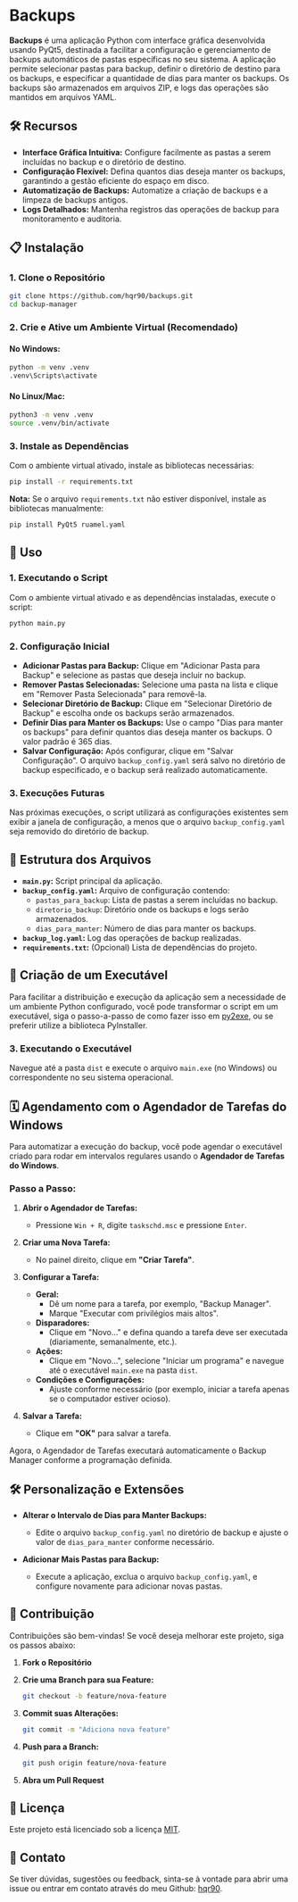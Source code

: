 # Backups

**Backups** é uma aplicação Python com interface gráfica desenvolvida usando PyQt5, destinada a facilitar a configuração e gerenciamento de backups automáticos de pastas específicas no seu sistema. A aplicação permite selecionar pastas para backup, definir o diretório de destino para os backups, e especificar a quantidade de dias para manter os backups. Os backups são armazenados em arquivos ZIP, e logs das operações são mantidos em arquivos YAML.

## 🛠️ **Recursos**

- **Interface Gráfica Intuitiva:** Configure facilmente as pastas a serem incluídas no backup e o diretório de destino.
- **Configuração Flexível:** Defina quantos dias deseja manter os backups, garantindo a gestão eficiente do espaço em disco.
- **Automatização de Backups:** Automatize a criação de backups e a limpeza de backups antigos.
- **Logs Detalhados:** Mantenha registros das operações de backup para monitoramento e auditoria.

## 📋 **Instalação**

### 1. Clone o Repositório

```bash
git clone https://github.com/hqr90/backups.git
cd backup-manager
```

### 2. Crie e Ative um Ambiente Virtual (Recomendado)

#### **No Windows:**

```bash
python -m venv .venv
.venv\Scripts\activate
```

#### **No Linux/Mac:**

```bash
python3 -m venv .venv
source .venv/bin/activate
```

### 3. Instale as Dependências

Com o ambiente virtual ativado, instale as bibliotecas necessárias:

```bash
pip install -r requirements.txt
```

**Nota:** Se o arquivo `requirements.txt` não estiver disponível, instale as bibliotecas manualmente:

```bash
pip install PyQt5 ruamel.yaml
```

## 🏃 **Uso**

### 1. Executando o Script

Com o ambiente virtual ativado e as dependências instaladas, execute o script:

```bash
python main.py
```

### 2. Configuração Inicial

- **Adicionar Pastas para Backup:** Clique em "Adicionar Pasta para Backup" e selecione as pastas que deseja incluir no backup.
- **Remover Pastas Selecionadas:** Selecione uma pasta na lista e clique em "Remover Pasta Selecionada" para removê-la.
- **Selecionar Diretório de Backup:** Clique em "Selecionar Diretório de Backup" e escolha onde os backups serão armazenados.
- **Definir Dias para Manter os Backups:** Use o campo "Dias para manter os backups" para definir quantos dias deseja manter os backups. O valor padrão é 365 dias.
- **Salvar Configuração:** Após configurar, clique em "Salvar Configuração". O arquivo `backup_config.yaml` será salvo no diretório de backup especificado, e o backup será realizado automaticamente.

### 3. Execuções Futuras

Nas próximas execuções, o script utilizará as configurações existentes sem exibir a janela de configuração, a menos que o arquivo `backup_config.yaml` seja removido do diretório de backup.

## 📂 **Estrutura dos Arquivos**

- **`main.py`:** Script principal da aplicação.
- **`backup_config.yaml`:** Arquivo de configuração contendo:
  - `pastas_para_backup`: Lista de pastas a serem incluídas no backup.
  - `diretorio_backup`: Diretório onde os backups e logs serão armazenados.
  - `dias_para_manter`: Número de dias para manter os backups.
- **`backup_log.yaml`:** Log das operações de backup realizadas.
- **`requirements.txt`:** (Opcional) Lista de dependências do projeto.

## 🔧 **Criação de um Executável**

Para facilitar a distribuição e execução da aplicação sem a necessidade de um ambiente Python configurado, você pode transformar o script em um executável, siga o passo-a-passo de como fazer isso em [py2exe](https://github.com/hqr90/py2exe/edit/master/README.md), ou se preferir utilize a biblioteca PyInstaller.

### 3. Executando o Executável

Navegue até a pasta `dist` e execute o arquivo `main.exe` (no Windows) ou correspondente no seu sistema operacional.

## 🗓️ **Agendamento com o Agendador de Tarefas do Windows**

Para automatizar a execução do backup, você pode agendar o executável criado para rodar em intervalos regulares usando o **Agendador de Tarefas do Windows**.

### Passo a Passo:

1. **Abrir o Agendador de Tarefas:**
   - Pressione `Win + R`, digite `taskschd.msc` e pressione `Enter`.

2. **Criar uma Nova Tarefa:**
   - No painel direito, clique em **"Criar Tarefa"**.

3. **Configurar a Tarefa:**
   - **Geral:**
     - Dê um nome para a tarefa, por exemplo, "Backup Manager".
     - Marque "Executar com privilégios mais altos".
   - **Disparadores:**
     - Clique em "Novo..." e defina quando a tarefa deve ser executada (diariamente, semanalmente, etc.).
   - **Ações:**
     - Clique em "Novo...", selecione "Iniciar um programa" e navegue até o executável `main.exe` na pasta `dist`.
   - **Condições e Configurações:**
     - Ajuste conforme necessário (por exemplo, iniciar a tarefa apenas se o computador estiver ocioso).

4. **Salvar a Tarefa:**
   - Clique em **"OK"** para salvar a tarefa.

Agora, o Agendador de Tarefas executará automaticamente o Backup Manager conforme a programação definida.

## 🛠️ **Personalização e Extensões**

- **Alterar o Intervalo de Dias para Manter Backups:**
  - Edite o arquivo `backup_config.yaml` no diretório de backup e ajuste o valor de `dias_para_manter` conforme necessário.

- **Adicionar Mais Pastas para Backup:**
  - Execute a aplicação, exclua o arquivo `backup_config.yaml`, e configure novamente para adicionar novas pastas.

## 📝 **Contribuição**

Contribuições são bem-vindas! Se você deseja melhorar este projeto, siga os passos abaixo:

1. **Fork o Repositório**
2. **Crie uma Branch para sua Feature:**

   ```bash
   git checkout -b feature/nova-feature
   ```

3. **Commit suas Alterações:**

   ```bash
   git commit -m "Adiciona nova feature"
   ```

4. **Push para a Branch:**

   ```bash
   git push origin feature/nova-feature
   ```

5. **Abra um Pull Request**

## 📄 **Licença**

Este projeto está licenciado sob a licença [MIT](LICENSE).

## 🤝 **Contato**

Se tiver dúvidas, sugestões ou feedback, sinta-se à vontade para abrir uma issue ou entrar em contato através do meu Github: [hqr90](https://github.com/hqr90/backups).

